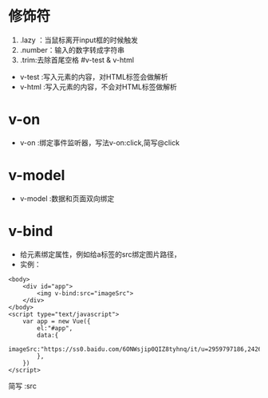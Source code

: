 # 修饰符
1.	.lazy ：当鼠标离开input框的时候触发
2. .number：输入的数字转成字符串
3. .trim:去除首尾空格
#v-test & v-html

* v-test :写入元素的内容，对HTML标签会做解析
* v-html :写入元素的内容，不会对HTML标签做解析

# v-on
* v-on :绑定事件监听器，写法v-on:click,简写@click

# v-model

* 	v-model :数据和页面双向绑定

# v-bind
* 给元素绑定属性，例如给a标签的src绑定图片路径，
* 实例：
```
<body>
    <div id="app">
        <img v-bind:src="imageSrc">
    </div>
</body>
<script type="text/javascript">
    var app = new Vue({
        el:"#app",
        data:{
            imageSrc:"https://ss0.baidu.com/6ONWsjip0QIZ8tyhnq/it/u=2959797186,2426236074&fm=173&s=B48340B64828B45B52775F900300608D&w=500&h=344&img.JPEG"
        },
    })
</script>
```
简写 :src

